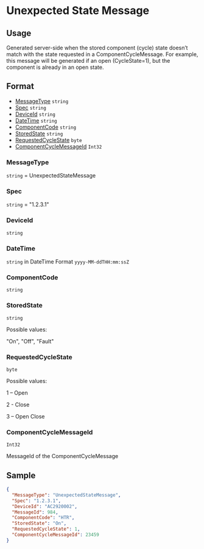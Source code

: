 # Unexpected State Message
## Usage
Generated server-side when the stored component (cycle) state doesn’t match with the state requested in a ComponentCycleMessage. For example, this message will be generated if an open (CycleState=1), but the component is already in an open state.

## Format
* [MessageType](#messagetype) ```string```
* [Spec](#spec) ```string```
* [DeviceId](#deviceid) ```string```
* [DateTime](#datetime) ```string```
* [ComponentCode](#componentcode) ```string```
* [StoredState](#sourcemessageid) ```string```
* [RequestedCycleState](#sourcemessagetype) ```byte```
* [ComponentCycleMessageId](#componentcyclemessageid) ```Int32```

### MessageType
```string``` = UnexpectedStateMessage
### Spec
```string``` = "1.2.3.1"
### DeviceId
```string``` 
### DateTime
```string``` in DateTime Format ```yyyy-MM-ddTHH:mm:ssZ```
### ComponentCode
```string``` 
### StoredState
```string```

Possible values:

  "On", "Off", "Fault"
### RequestedCycleState
```byte```

Possible values:

  1 – Open

  2 - Close
  
  3 – Open Close

### ComponentCycleMessageId
```Int32``` 

MessageId of the ComponentCycleMessage

## Sample
```JSON
{
  "MessageType": "UnexpectedStateMessage",
  "Spec": "1.2.3.1",
  "DeviceId": "AC2920002",
  "MessageId": 984,
  "ComponentCode": "HTR",
  "StoredState": "On",
  "RequestedCycleState": 1,
  "ComponentCycleMessageId": 23459
}
```